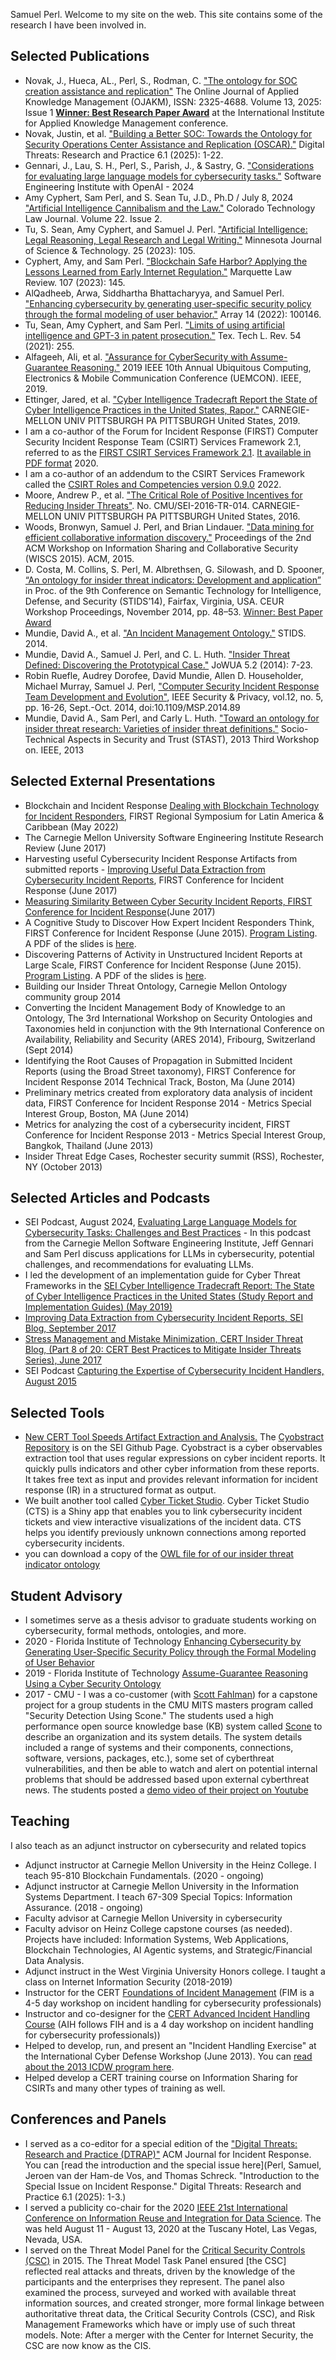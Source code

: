 Samuel Perl. Welcome to my site on the web. This site contains some of the research I have been involved in.

## Selected Publications
- Novak, J., Hueca, AL., Perl, S., Rodman, C. ["The ontology for SOC creation assistance and replication"](https://www.iiakm.org/ojakm/articles/2025/OJAKM_Volume13_1pp13-34.php) The Online Journal of Applied Knowledge Management (OJAKM), ISSN: 2325-4688. Volume 13, 2025: Issue 1 [**Winner: Best Research Paper Award**](https://www.iiakm.org/awards/bestpaper.php) at the International Institute for Applied Knowledge Management conference.
- Novak, Justin, et al. ["Building a Better SOC: Towards the Ontology for Security Operations Center Assistance and Replication (OSCAR)."](https://dl.acm.org/doi/10.1145/3722233) Digital Threats: Research and Practice 6.1 (2025): 1-22.
- Gennari, J., Lau, S. H., Perl, S., Parish, J., & Sastry, G. ["Considerations for evaluating large language models for cybersecurity tasks."](https://insights.sei.cmu.edu/documents/5848/Considerations_for_Evaluating_Large_Language_Models_for_Cybersecurity_Tasks.pdf) Software Engineering Institute with OpenAI - 2024
- Amy Cyphert, Sam Perl, and S. Sean Tu, J.D., Ph.D / July 8, 2024 ["Artificial Intelligence Cannibalism and the Law."](https://ctlj.colorado.edu/?p=1280) Colorado Technology Law Journal. Volume 22. Issue 2.	
- Tu, S. Sean, Amy Cyphert, and Samuel J. Perl. ["Artificial Intelligence: Legal Reasoning, Legal Research and Legal Writing."](https://scholarship.law.umn.edu/cgi/viewcontent.cgi?article=1566&context=mjlst) Minnesota Journal of Science & Technology. 25 (2023): 105.
- Cyphert, Amy, and Sam Perl. ["Blockchain Safe Harbor? Applying the Lessons Learned from Early Internet Regulation."](https://scholarship.law.marquette.edu/cgi/viewcontent.cgi?article=5558&context=mulr) Marquette Law Review. 107 (2023): 145.
- AlQadheeb, Arwa, Siddhartha Bhattacharyya, and Samuel Perl. ["Enhancing cybersecurity by generating user-specific security policy through the formal modeling of user behavior."](https://www.sciencedirect.com/science/article/pii/S2590005622000145) Array 14 (2022): 100146.
- Tu, Sean, Amy Cyphert, and Sam Perl. ["Limits of using artificial intelligence and GPT-3 in patent prosecution."](https://papers.ssrn.com/sol3/papers.cfm?abstract_id=3899388)  Tex. Tech L. Rev. 54 (2021): 255. 
- Alfageeh, Ali, et al. ["Assurance for CyberSecurity with Assume-Guarantee Reasoning."](https://ieeexplore.ieee.org/iel7/8966519/8992916/08992971.pdf) 2019 IEEE 10th Annual Ubiquitous Computing, Electronics & Mobile Communication Conference (UEMCON). IEEE, 2019.
- Ettinger, Jared, et al. ["Cyber Intelligence Tradecraft Report the State of Cyber Intelligence Practices in the United States, Rapor."](https://kilthub.cmu.edu/articles/Cyber_Intelligence_Tradecraft_Report_-_The_State_of_Cyber_Intelligence_Practices_in_the_United_States_Study_Report_and_Implementation_Guides_/8183993/1) CARNEGIE-MELLON UNIV PITTSBURGH PA PITTSBURGH United States, 2019.
- I am a co-author of the Forum for Incident Response (FIRST) Computer Security Incident Response Team (CSIRT) Services Framework 2.1, referred to as the [FIRST CSIRT Services Framework 2.1](https://www.first.org/standards/frameworks/csirts/csirt_services_framework_v2.1). [It available in PDF format](https://www.first.org/standards/frameworks/csirts/FIRST_CSIRT_Services_Framework_v2.1.0_bugfix1.pdf) 2020.
- I am a co-author of an addendum to the CSIRT Services Framework called the [CSIRT Roles and Competencies version 0.9.0](https://www.first.org/standards/frameworks/csirts/FIRST_CSIRT_Services_Roles_and_Competencies_v_0.9.0.pdf) 2022.
- Moore, Andrew P., et al. ["The Critical Role of Positive Incentives for Reducing Insider Threats"](https://resources.sei.cmu.edu/library/asset-view.cfm?assetid=484917). No. CMU/SEI-2016-TR-014. CARNEGIE-MELLON UNIV PITTSBURGH PA PITTSBURGH United States, 2016.
- Woods, Bronwyn, Samuel J. Perl, and Brian Lindauer. ["Data mining for efficient collaborative information discovery."](https://dl.acm.org/citation.cfm?doid=2808128.2808130) Proceedings of the 2nd ACM Workshop on Information Sharing and Collaborative Security (WISCS 2015). ACM, 2015.
- D. Costa, M. Collins, S. Perl, M. Albrethsen, G. Silowash, and D. Spooner, [“An ontology for insider threat indicators: Development and application”](https://resources.sei.cmu.edu/asset_files/ConferencePaper/2014_021_001_426817.pdf) in Proc. of the 9th Conference on Semantic Technology for Intelligence, Defense, and Security (STIDS’14), Fairfax, Virginia, USA. CEUR Workshop Proceedings, November 2014, pp. 48–53. [Winner: Best Paper Award](https://www.sei.cmu.edu/news/sei-researchers-win-best-paper-award-at-stids-2014-conference/)
- Mundie, David A., et al. ["An Incident Management Ontology."](https://resources.sei.cmu.edu/asset_files/ConferencePaper/2014_021_001_426851.pdf) STIDS. 2014.
- Mundie, David A., Samuel J. Perl, and C. L. Huth. ["Insider Threat Defined: Discovering the Prototypical Case."](http://isyou.info/jowua/papers/jowua-v5n2-1.pdf) JoWUA 5.2 (2014): 7-23.
- Robin Ruefle, Audrey Dorofee, David Mundie, Allen D. Householder, Michael Murray, Samuel J. Perl, ["Computer Security Incident Response Team Development and Evolution"](https://ieeexplore.ieee.org/document/6924672), IEEE Security & Privacy, vol.12, no. 5, pp. 16-26, Sept.-Oct. 2014, doi:10.1109/MSP.2014.89
- Mundie, David A., Sam Perl, and Carly L. Huth. ["Toward an ontology for insider threat research: Varieties of insider threat definitions."](https://ieeexplore.ieee.org/document/6691366) Socio-Technical Aspects in Security and Trust (STAST), 2013 Third Workshop on. IEEE, 2013

## Selected External Presentations
- Blockchain and Incident Response [Dealing with Blockchain Technology for Incident Responders](https://www.first.org/events/symposium/cali2022/program#pDealing-with-Blockchain-Technology-for-Incident-Responders-Virtual), FIRST Regional Symposium for Latin America & Caribbean (May 2022)
- The Carnegie Mellon University Software Engineering Institute Research Review (June 2017)
- Harvesting useful Cybersecurity Incident Response Artifacts from submitted reports - [Improving Useful Data Extraction from Cybersecurity Incident Reports](https://www.first.org/resources/papers/conf2017/Improving-Useful-Data-Extraction-from-Cybersecurity-Incident-Reports.pdf), FIRST Conference for Incident Response (June 2017)
- [Measuring Similarity Between Cyber Security Incident Reports, FIRST Conference for Incident Response](https://www.first.org/resources/papers/conf2017/Measuring-Similarity-Between-Cyber-Security-Incident-Reports.pdf)(June 2017)
- A Cognitive Study to Discover How Expert Incident Responders Think, FIRST Conference for Incident Response (June 2015). [Program Listing](https://www.first.org/conference/2015/program#pa-cognitive-study-to-discover-how-expert-incident-responders-think). A PDF of the slides is [here](https://www.first.org/resources/papers/conf2015/first_2015_perl-sam-incidenthandlingfirst-final_20150611.pdf).
- Discovering Patterns of Activity in Unstructured Incident Reports at Large Scale, FIRST Conference for Incident Response (June 2015). [Program Listing](https://www.first.org/conference/2015/program#pdiscovering-patterns-of-activity-in-unstructured-incident-reports-at-large-scale). A PDF of the slides is [here](https://www.first.org/resources/papers/conf2015/first_2015_-_perl-_woods-_millar_-_discovering_patterns_of_activity__20150603.pdf).
- Building our Insider Threat Ontology, Carnegie Mellon Ontology community group 2014
- Converting the Incident Management Body of Knowledge to an Ontology, The 3rd International Workshop on Security Ontologies and Taxonomies held in conjunction with the 9th International Conference on Availability, Reliability and Security (ARES 2014), Fribourg, Switzerland (Sept 2014)
- Identifying the Root Causes of Propagation in Submitted Incident Reports (using the Broad Street taxonomy), FIRST Conference for Incident Response 2014 Technical Track, Boston, Ma (June 2014)
- Preliminary metrics created from exploratory data analysis of incident data, FIRST Conference for Incident Response 2014 - Metrics Special Interest Group, Boston, MA (June 2014)
- Metrics for analyzing the cost of a cybersecurity incident, FIRST Conference for Incident Response 2013 - Metrics Special Interest Group, Bangkok, Thailand (June 2013)
- Insider Threat Edge Cases, Rochester security summit (RSS), Rochester, NY (October 2013)

## Selected Articles and Podcasts
- SEI Podcast, August 2024, [Evaluating Large Language Models for Cybersecurity Tasks: Challenges and Best Practices](https://www.youtube.com/watch?v=EXL1Ms5k8lc) - In this podcast from the Carnegie Mellon Software Engineering Institute, Jeff Gennari and Sam Perl discuss applications for LLMs in cybersecurity, potential challenges, and recommendations for evaluating LLMs.
- I led the development of an implementation guide for Cyber Threat Frameworks in the [SEI Cyber Intelligence Tradecraft Report: The State of Cyber Intelligence Practices in the United States (Study Report and Implementation Guides) (May 2019)](https://resources.sei.cmu.edu/library/asset-view.cfm?assetid=546578)
- [Improving Data Extraction from Cybersecurity Incident Reports, SEI Blog, September 2017](https://insights.sei.cmu.edu/sei_blog/2017/09/improving-data-extraction-from-cybersecurity-incident-reports.html)
- [Stress Management and Mistake Minimization, CERT Insider Threat Blog, (Part 8 of 20: CERT Best Practices to Mitigate Insider Threats Series), June 2017](https://insights.sei.cmu.edu/insider-threat/2017/06/stress-management-and-mistake-minimization-part-8-of-20-cert-best-practices-to-mitigate-insider-thre.html)
- SEI Podcast [Capturing the Expertise of Cybersecurity Incident Handlers, August 2015](http://www.cert.org/podcasts/podcast_episode.cfm?episodeid=443570)

## Selected Tools
- [New CERT Tool Speeds Artifact Extraction and Analysis.](https://www.sei.cmu.edu/news-events/news/article.cfm?assetid=527156.) The [Cyobstract Repository](https://github.com/cmu-sei/cyobstract) is on the SEI Github Page. Cyobstract is a cyber observables extraction tool that uses regular expressions on cyber incident reports. It quickly pulls indicators and other cyber information from these reports. It takes free text as input and provides relevant information for incident response (IR) in a structured format as output.
- We built another tool called [Cyber Ticket Studio](https://github.com/cmu-sei/Cyber-Ticket-Studio).  Cyber Ticket Studio (CTS) is a Shiny app that enables you to link cybersecurity incident tickets and view interactive visualizations of the incident data. CTS helps you identify previously unknown connections among reported cybersecurity incidents.
- you can download a copy of the [OWL file for of our insider threat indicator ontology](https://resources.sei.cmu.edu/asset_files/TechnicalReport/2016_005_112_465537.owl)

## Student Advisory
- I sometimes serve as a thesis advisor to graduate students working on cybersecurity, formal methods, ontologies, and more.
- 2020 - Florida Institute of Technology [Enhancing Cybersecurity by Generating User-Specific Security Policy through the Formal Modeling of User Behavior](https://repository.lib.fit.edu/handle/11141/3085)
- 2019 - Florida Institute of Technology [Assume-Guarantee Reasoning Using a Cyber Security Ontology](https://repository.lib.fit.edu/handle/11141/2954)
- 2017 - CMU - I was a co-customer (with [Scott Fahlman](https://www.cs.cmu.edu/~sef/)) for a capstone project for a group students in the CMU MITS masters program called "Security Detection Using Scone." The students used a high performance open source knowledge base (KB) system called [Scone](http://www.cs.cmu.edu/~sef/scone/) to describe an organization and its system details. The system details included a range of  systems and their components, connections, software, versions, packages, etc.), some set of cyberthreat vulnerabilities, and then be able to watch and alert on potential internal problems that should be addressed based upon external cyberthreat news. The students posted a [demo video of their project on Youtube](https://www.youtube.com/watch?v=RmgXrNNcAo8)


## Teaching
I also teach as an adjunct instructor on cybersecurity and related topics
 - Adjunct instructor at Carnegie Mellon University in the Heinz College. I teach 95-810 Blockchain Fundamentals. (2020 - ongoing)
 - Adjunct instructor at Carnegie Mellon University in the Information Systems Department. I teach 67-309 Special Topics: Information Assurance. (2018 - ongoing)
 - Faculty advisor at Carnegie Mellon University in cybersecurity
 - Faculty advisor on Heinz College capstone courses (as needed). Projects have included: Information Systems, Web Applications, Blockchain Technologies, AI Agentic systems, and Strategic/Financial Data Analysis.
 - Adjunct instruct in the West Virginia University Honors college. I taught a class on Internet Information Security (2018-2019)
 - Instructor for the CERT [Foundations of Incident Management](https://www.sei.cmu.edu/education-outreach/courses/course.cfm?courseCode=P139) (FIM is a 4-5 day workshop on incident handling for cybersecurity professionals)
 - Instructor and co-designer for the [CERT Advanced Incident Handling Course](https://www.sei.cmu.edu/education-outreach/courses/course.cfm?coursecode=P23B) (AIH follows FIH and is a 4 day workshop on incident handling for cybersecurity professionals))
 - Helped to develop, run, and present an "Incident Handling Exercise" at the International Cyber Defense Workshop (June 2013). You can [read about the 2013 ICDW program here](https://cic.ndu.edu/NEWS/News-Announcements/Article/571364/dod-cios-14th-international-cyber-defense-workshop-icdw-10-14-june-2013/).
 - Helped develop a CERT training course on Information Sharing for CSIRTs and many other types of training as well.

## Conferences and Panels
- I served as a co-editor for a special edition of the ["Digital Threats: Research and Practice (DTRAP)"](https://dl.acm.org/journal/dtrap) ACM Journal for Incident Response. You can [read the introduction and the special issue here](Perl, Samuel, Jeroen van der Ham-de Vos, and Thomas Schreck. "Introduction to the Special Issue on Incident Response." Digital Threats: Research and Practice 6.1 (2025): 1-3.) 
- I served a publicity co-chair for the 2020 [IEEE 21st International Conference on Information Reuse and Integration for Data Science](https://homepages.uc.edu/~niunn/IRI20/). The was held August 11 - August 13, 2020 at the Tuscany Hotel, Las Vegas, Nevada, USA.
- I served on the Threat Model Panel for the [Critical Security Controls (CSC)](https://www.cisecurity.org/controls/) in 2015. The Threat Model Task Panel ensured [the CSC] reflected real attacks and threats, driven by the knowledge of the participants and the enterprises they represent. The panel also examined the process, surveyed and worked with available threat information sources, and created stronger, more formal linkage between authoritative threat data, the Critical Security Controls (CSC), and Risk Management Frameworks which have or imply use of such threat models. Note: After a merger with the Center for Internet Security, the CSC are now know as the CIS.
